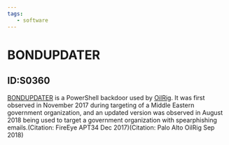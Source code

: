 ```yaml
---
tags:
   - software
---
```

# BONDUPDATER
## ID:S0360
[BONDUPDATER](/mitre/software/S0360) is a PowerShell backdoor used by [OilRig](/mitre/groups/G0049). It was first observed in November 2017 during targeting of a Middle Eastern government organization, and an updated version was observed in August 2018 being used to target a government organization with spearphishing emails.(Citation: FireEye APT34 Dec 2017)(Citation: Palo Alto OilRig Sep 2018)
